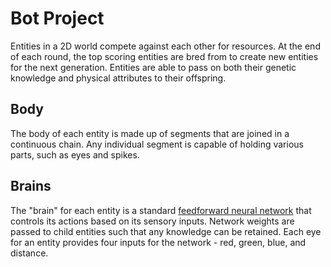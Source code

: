 # Bot Project
Entities in a 2D world compete against each other for resources. At the end of each round, the top scoring entities are bred from to create new entities for the next generation. Entities are able to pass on both their genetic knowledge and physical attributes to their offspring.

## Body
The body of each entity is made up of segments that are joined in a continuous chain. Any individual segment is capable of holding various parts, such as eyes and spikes.

## Brains
The "brain" for each entity is a standard [feedforward neural network](https://en.wikipedia.org/wiki/Feedforward_neural_network) that controls its actions based on its sensory inputs. Network weights are passed to child entities such that any knowledge can be retained. Each eye for an entity provides four inputs for the network - red, green, blue, and distance.
